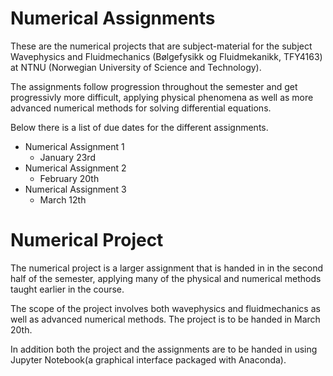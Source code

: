 # Numerical Assignments

These are the numerical projects that are subject-material for the subject Wavephysics and Fluidmechanics (Bølgefysikk og Fluidmekanikk, TFY4163) at NTNU (Norwegian University of Science and Technology).
  
The assignments follow progression throughout the semester and get progressivly more difficult, applying physical phenomena as well as more advanced numerical methods for solving differential equations.  
  
Below there is a list of due dates for the different assignments.
  
- Numerical Assignment 1  
  - January 23rd
- Numerical Assignment 2  
  - February 20th
- Numerical Assignment 3
  - March 12th

# Numerical Project 

The numerical project is a larger assignment that is handed in in the second half of the semester, applying many of the physical and numerical methods taught earlier in the course.  

The scope of the project involves both wavephysics and fluidmechanics as well as advanced numerical methods. The project is to be handed in March 20th.  
  
In addition both the project and the assignments are to be handed in using Jupyter Notebook(a graphical interface packaged with Anaconda).
